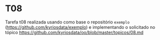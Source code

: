 # T08

Tarefa t08 realizada usando como base o repositório `exemplo` (https://github.com/kyriosdata/exemplo) e implementando o solicitado no tópico https://github.com/kyriosdata/oo/blob/master/topicos/08.md